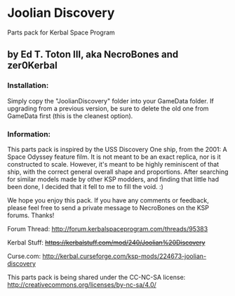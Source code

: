 # Joolian Discovery

Parts pack for Kerbal Space Program

## by Ed T. Toton III, aka NecroBones and zer0Kerbal


### Installation:

Simply copy the "JoolianDiscovery" folder into your GameData folder. If upgrading from a 
previous version, be sure to delete the old one from GameData first (this is the cleanest
option).

### Information:

This parts pack is inspired by the USS Discovery One ship, from the 2001: A Space Odyssey
feature film. It is not meant to be an exact replica, nor is it constructed to scale. 
However, it's meant to be highly reminiscent of that ship, with the correct general overall
shape and proportions. After searching for similar models made by other KSP modders, and
finding that little had been done, I decided that it fell to me to fill the void. :)


We hope you enjoy this pack. If you have any comments or feedback, please feel free to
send a private message to NecroBones on the KSP forums. Thanks!



Forum Thread:
http://forum.kerbalspaceprogram.com/threads/95383

Kerbal Stuff:
~~https://kerbalstuff.com/mod/240/Joolian%20Discovery~~

Curse.com:
http://kerbal.curseforge.com/ksp-mods/224673-joolian-discovery


This parts pack is being shared under the CC-NC-SA license:
http://creativecommons.org/licenses/by-nc-sa/4.0/


